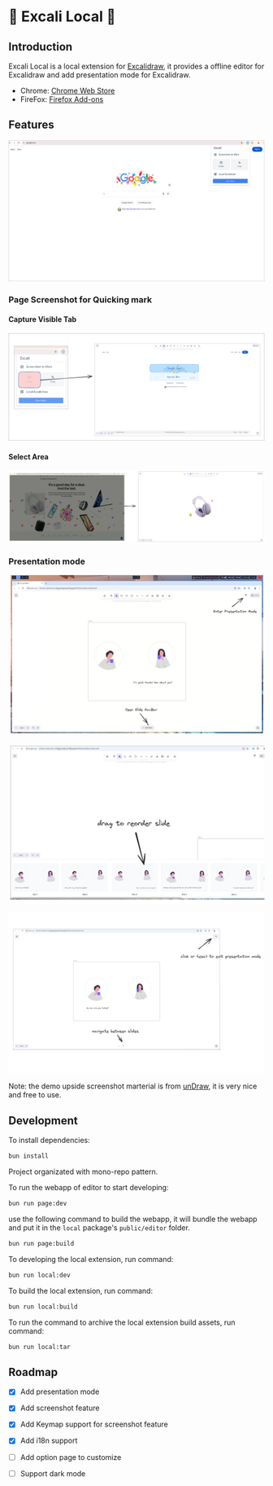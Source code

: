 # 🎉 Excali Local 🚀

## Introduction

Excali Local is a local extension for [Excalidraw](https://excalidraw.com/), it provides a offline editor for Excalidraw and add presentation mode for Excalidraw.

- Chrome: [Chrome Web Store](https://chromewebstore.google.com/detail/excali-local/ebmgbhnihcbgpbcjnjeamnkkplnppddd)
- FireFox: [Firefox Add-ons](https://addons.mozilla.org/addon/excali-local)

## Features

<img src="./.assets/quick-view.png" title="Quick View" width="800px" />

### Page Screenshot for Quicking mark

#### Capture Visible Tab

![Capture Visible Tab](./.assets/capture-tab.png)

#### Select Area

![Select Area](./.assets/select-area.png)

### Presentation mode

![Main Screen](./.assets/main-screen.png)

![Slides Navbar](./.assets/slides-navbar.png)

![Presentation Mode](./.assets/presentation-mode.png)

Note: the demo upside screenshot marterial is from [unDraw](https://undraw.co/), it is very nice and free to use.

## Development

To install dependencies:

```bash
bun install
```


Project organizated with mono-repo pattern.

To run the webapp of editor to start developing:

```bash
bun run page:dev
```

use the following command to build the webapp, it will bundle the webapp and put it in the `local` package's `public/editor` folder.

```bash
bun run page:build
```

To developing the local extension, run command:

```bash
bun run local:dev
```

To build the local extension, run command:

```bash
bun run local:build
```

To run the command to archive the local extension build assets, run command:

```bash
bun run local:tar
```

## Roadmap

- [x] Add presentation mode
- [x] Add screenshot feature
- [x] Add Keymap support for screenshot feature
- [x] Add i18n support
- [ ] Add option page to customize
- [ ] Support dark mode

